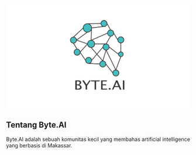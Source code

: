 <p align="center">
  <img src="byte-ai.jpg" alt="logo banner" width="700">
  <br>
</p>

## Tentang Byte.AI
Byte.AI adalah sebuah komunitas kecil yang membahas artificial intelligence yang berbasis di Makassar.
